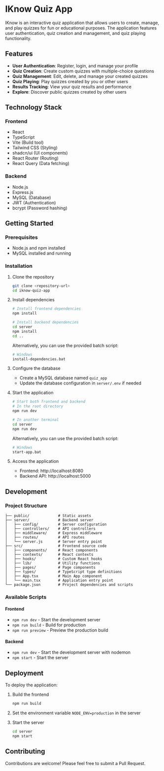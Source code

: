 # IKnow Quiz App

IKnow is an interactive quiz application that allows users to create, manage, and play quizzes for fun or educational purposes. The application features user authentication, quiz creation and management, and quiz playing functionality.

## Features

- **User Authentication**: Register, login, and manage your profile
- **Quiz Creation**: Create custom quizzes with multiple-choice questions
- **Quiz Management**: Edit, delete, and manage your created quizzes
- **Quiz Playing**: Play quizzes created by you or other users
- **Results Tracking**: View your quiz results and performance
- **Explore**: Discover public quizzes created by other users

## Technology Stack

### Frontend
- React
- TypeScript
- Vite (Build tool)
- Tailwind CSS (Styling)
- shadcn/ui (UI components)
- React Router (Routing)
- React Query (Data fetching)

### Backend
- Node.js
- Express.js
- MySQL (Database)
- JWT (Authentication)
- bcrypt (Password hashing)

## Getting Started

### Prerequisites

- Node.js and npm installed
- MySQL installed and running

### Installation

1. Clone the repository
   ```sh
   git clone <repository-url>
   cd iknow-quiz-app
   ```

2. Install dependencies
   ```sh
   # Install frontend dependencies
   npm install

   # Install backend dependencies
   cd server
   npm install
   cd ..
   ```

   Alternatively, you can use the provided batch script:
   ```sh
   # Windows
   install-dependencies.bat
   ```

3. Configure the database
   - Create a MySQL database named `quiz_app`
   - Update the database configuration in `server/.env` if needed

4. Start the application
   ```sh
   # Start both frontend and backend
   # In the root directory
   npm run dev

   # In another terminal
   cd server
   npm run dev
   ```

   Alternatively, you can use the provided batch script:
   ```sh
   # Windows
   start-app.bat
   ```

5. Access the application
   - Frontend: http://localhost:8080
   - Backend API: http://localhost:5000

## Development

### Project Structure

```
├── public/             # Static assets
├── server/             # Backend server
│   ├── config/         # Server configuration
│   ├── controllers/    # API controllers
│   ├── middleware/     # Express middleware
│   ├── routes/         # API routes
│   └── server.js       # Server entry point
├── src/                # Frontend source code
│   ├── components/     # React components
│   ├── contexts/       # React contexts
│   ├── hooks/          # Custom React hooks
│   ├── lib/            # Utility functions
│   ├── pages/          # Page components
│   ├── types/          # TypeScript type definitions
│   ├── App.tsx         # Main App component
│   └── main.tsx        # Application entry point
└── package.json        # Project dependencies and scripts
```

### Available Scripts

#### Frontend
- `npm run dev` - Start the development server
- `npm run build` - Build for production
- `npm run preview` - Preview the production build

#### Backend
- `npm run dev` - Start the development server with nodemon
- `npm start` - Start the server

## Deployment

To deploy the application:

1. Build the frontend
   ```sh
   npm run build
   ```

2. Set the environment variable `NODE_ENV=production` in the server

3. Start the server
   ```sh
   cd server
   npm start
   ```

## Contributing

Contributions are welcome! Please feel free to submit a Pull Request.
